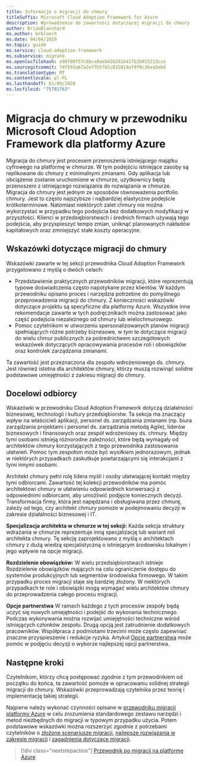 ```yaml
---
title: Informacje o migracji do chmury
titleSuffix: Microsoft Cloud Adoption Framework for Azure
description: Wprowadzenie do zawartości dotyczącej migracji do chmury
author: BrianBlanchard
ms.author: brblanch
ms.date: 04/04/2019
ms.topic: guide
ms.service: cloud-adoption-framework
ms.subservice: migrate
ms.openlocfilehash: e98f00f57c8bca0aeb428281b417b2b915213cce
ms.sourcegitcommit: 7df593a67a2e77b5f61c815814af9f0c36ea5ebd
ms.translationtype: MT
ms.contentlocale: pl-PL
ms.lasthandoff: 01/09/2020
ms.locfileid: "75781763"
---
```

# <a name="cloud-migration-in-the-microsoft-cloud-adoption-framework-for-azure"></a>Migracja do chmury w przewodniku Microsoft Cloud Adoption Framework dla platformy Azure

Migracja do chmury jest procesem przenoszenia istniejącego majątku cyfrowego na platformę w chmurze. W tym podejściu istniejące zasoby są replikowane do chmury z minimalnymi zmianami. Gdy aplikacja lub obciążenie zostanie uruchomione w chmurze, użytkownicy będą przenoszeni z istniejącego rozwiązania do rozwiązania w chmurze. Migracja do chmury jest jednym ze sposobów równoważenia portfolio chmury. Jest to często najszybsze i najbardziej elastyczne podejście krótkoterminowe. Natomiast niektórych zalet chmury nie można wykorzystać w przypadku tego podejścia bez dodatkowych modyfikacji w przyszłości. Klienci w przedsiębiorstwach i średnich firmach używają tego podejścia, aby przyspieszyć tempo zmian, uniknąć planowanych nakładów kapitałowych oraz zmniejszyć stałe koszty operacyjne.

## <a name="cloud-migration-guidance"></a>Wskazówki dotyczące migracji do chmury

Wskazówki zawarte w tej sekcji przewodnika Cloud Adoption Framework przygotowano z myślą o dwóch celach:

- Przedstawienie praktycznych przewodników migracji, które reprezentują typowe doświadczenia często napotykane przez klientów. W każdym przewodniku opisano proces i narzędzia potrzebne do pomyślnego przeprowadzenia migracji do chmury. Z konieczności wskazówki dotyczące projektu są specyficzne dla platformy Azure. Wszystkie inne rekomendacje zawarte w tych podręcznikach można zastosować jako część podejścia niezależnego od chmury lub wielochmurowego.
- Pomoc czytelnikom w utworzeniu spersonalizowanych planów migracji spełniających różne potrzeby biznesowe, w tym te dotyczące migracji do wielu chmur publicznych za pośrednictwem szczegółowych wskazówek dotyczących opracowywania procesów roli i obowiązków oraz kontrolek zarządzania zmianami.

Ta zawartość jest przeznaczona dla zespołu wdrożeniowego ds. chmury. Jest również istotna dla architektów chmury, którzy muszą rozwinąć solidne podstawowe umiejętności z zakresu migracji do chmury.

## <a name="intended-audience"></a>Docelowi odbiorcy

Wskazówki w przewodniku Cloud Adoption Framework dotyczą działalności biznesowej, technologii i kultury przedsiębiorstw. Ta sekcja ma znaczący wpływ na właścicieli aplikacji, personel ds. zarządzania zmianami (np. biura zarządzania projektami i personel ds. zarządzania metodą Agile), liderów biznesowych i finansowych oraz zespół wdrożeniowy ds. chmury. Między tymi osobami istnieją różnorodne zależności, które będą wymagały od architektów chmury korzystających z tego przewodnika zastosowania ułatwień. Pomoc tym zespołom może być wysiłkiem jednorazowym, jednak w niektórych przypadkach zaskutkuje powtarzającymi się interakcjami z tymi innymi osobami.

Architekt chmury pełni rolę lidera myśli i osoby ułatwiającej kontakt między tymi odbiorcami. Zawartość tej kolekcji przewodników ma pomóc architektowi chmury w ułatwieniu odpowiednich konwersacji z odpowiednimi odbiorcami, aby umożliwić podjęcie koniecznych decyzji. Transformacja firmy, która jest napędzana i obsługiwana przez chmurę, zależy od tego, czy architekt chmury pomoże w podejmowaniu decyzji w zakresie działalności biznesowej i IT.

**Specjalizacja architekta w chmurze w tej sekcji:** Każda sekcja struktury wdrażania w chmurze reprezentuje inną specjalizację lub wariant roli architekta chmury. Tę sekcję zaprojektowano z myślą o architektach chmury z dużą wiedzą specjalistyczną o istniejącym środowisku lokalnym i jego wpływie na opcje migracji.

**Rozdzielenie obowiązków:** W wielu przedsiębiorstwach istnieje Rozdzielenie obowiązków mających na celu ograniczenie dostępu do systemów produkcyjnych lub segmentów środowiska firmowego. W takim przypadku proces migracji staje się bardziej złożony. W niektórych przypadkach te role i obowiązki mogą wymagać wielu architektów chmury do przeprowadzenia całego procesu migracji.

**Opcje partnerstwa** W ramach każdego z tych procesów zespoły będą uczyć się nowych umiejętności i podejść do wykonania technicznego. Podczas wykonywania można rozwijać umiejętności techniczne wśród istniejących członków zespołu. Drugą opcją jest zatrudnienie dodatkowych pracowników. Współpraca z podmiotami trzecimi może często zapewniać znaczne przyspieszenie i redukcje ryzyka. Artykuł [Opcje partnerstwa](./migration-considerations/assess/partnership-options.md) może pomóc w podjęciu decyzji o wyborze najlepszej opcji partnerstwa.

## <a name="next-steps"></a>Następne kroki

Czytelnikom, którzy chcą postępować zgodnie z tym przewodnikiem od początku do końca, ta zawartość pomoże w opracowaniu solidnej strategii migracji do chmury. Wskazówki przeprowadzają czytelnika przez teorię i implementację takiej strategii.

Najpierw należy wykonać czynności opisane w [przewodniku migracji platformy Azure](./azure-migration-guide/index.md) w celu zrozumienia standardowego zestawu narzędzi i metod niezbędnych do migracji w typowym przypadku użycia. Potem podstawowe wskazówki można rozszerzyć zgodnie z potrzebami czytelników o [złożone scenariusze migracji](./expanded-scope/index.md), [najlepsze rozwiązania w zakresie migracji](./azure-best-practices/index.md) i [zagadnienia dotyczące migracji](./migration-considerations/index.md).

> [!div class="nextstepaction"]
> [Przewodnik po migracji na platformę Azure](./azure-migration-guide/index.md)
